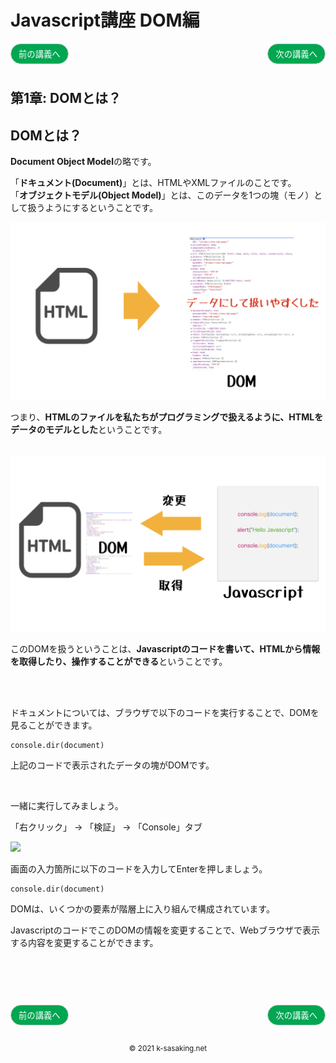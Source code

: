 <style>
.mb {
  margin-bottom: 90px;
}
.mt {
  margin-top: 90px;
}
.box {
  position: relative;
}
.box .box_left {
  position: absolute;
  left: 0;
}
.box .box_right {
  position: absolute;
  right: 0;
}
.btn {
  padding: 6px 12px;
  border-radius: 7em;
  border: solid 1px #ccc;
}
.bg-info {
  background-color: #00a651;
  color: #ffffff;
}
footer {
    text-align: center;
    margin-top: 120px;
    padding: 30px;
}
</style>

# Javascript講座 DOM編

<div class="box mb">
  <a class="box_left" href="basic7.html">
    <button class="btn bg-info">前の講義へ</button>
  </a>
  <a class="box_right" href="dom2.html">
    <button class="btn bg-info">次の講義へ</button>
  </a>
</div>

## 第1章: DOMとは？


## DOMとは？
**Document Object Model**の略です。

「**ドキュメント(Document)**」とは、HTMLやXMLファイルのことです。<br/>
「**オブジェクトモデル(Object Model)**」とは、このデータを1つの塊（モノ）として扱うようにするということです。<br/>

<img src="img/DOM.001.jpeg">

つまり、**HTMLのファイルを私たちがプログラミングで扱えるように、HTMLをデータのモデルとした**ということです。

<br/>

<img src="img/DOM.002.jpeg">

このDOMを扱うということは、**Javascriptのコードを書いて、HTMLから情報を取得したり、操作することができる**ということです。

<br/>
<br/>


ドキュメントについては、ブラウザで以下のコードを実行することで、DOMを見ることができます。

```
console.dir(document)
```

上記のコードで表示されたデータの塊がDOMです。

<br/>

一緒に実行してみましょう。

「右クリック」 -> 「検証」 -> 「Console」タブ 

<img src="console.png" height="300">

画面の入力箇所に以下のコードを入力してEnterを押しましょう。


```
console.dir(document)
```




DOMは、いくつかの要素が階層上に入り組んで構成されています。

JavascriptのコードでこのDOMの情報を変更することで、Webブラウザで表示する内容を変更することができます。




<div class="box mt mb">
  <a class="box_left" href="basic7.html">
    <button class="btn bg-info">前の講義へ</button>
  </a>
  <a class="box_right" href="dom2.html">
    <button class="btn bg-info">次の講義へ</button>
  </a>
</div>

<footer>
    <small>© 2021 k-sasaking.net</small>
</footer>

